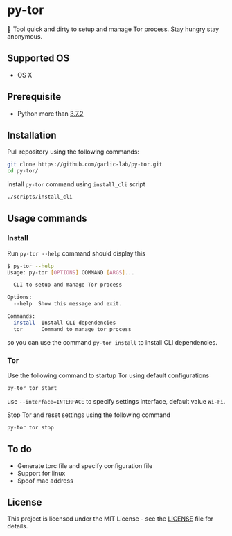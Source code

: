 # py-tor
👻 Tool quick and dirty to setup and manage Tor process. Stay hungry stay anonymous.

## Supported OS
- OS X

## Prerequisite
- Python more than [3.7.2](https://www.python.org/downloads/release/python-372/)

## Installation

Pull repository using the following commands:
```sh
git clone https://github.com/garlic-lab/py-tor.git
cd py-tor/
```

install `py-tor` command using `install_cli` script
```sh
./scripts/install_cli
```

## Usage commands
### Install
Run `py-tor --help` command should display this
```sh
$ py-tor --help                   
Usage: py-tor [OPTIONS] COMMAND [ARGS]...

  CLI to setup and manage Tor process

Options:
  --help  Show this message and exit.

Commands:
  install  Install CLI dependencies
  tor      Command to manage tor process
```

so you can use the command `py-tor install` to install CLI dependencies.

### Tor
Use the following command to startup Tor using default configurations
```sh
py-tor tor start
```

use `--interface=INTERFACE` to specify settings interface, default value `Wi-Fi`.

Stop Tor and reset settings using  the following command
```sh
py-tor tor stop
```

## To do
- Generate torc file and specify configuration file
- Support for linux
- Spoof mac address

## License
This project is licensed under the MIT License - see the [LICENSE](https://github.com/garlic-lab/py-tor/blob/master/LICENSE) file for details.